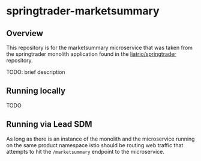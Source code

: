 # springtrader-marketsummary

## Overview

This repository is for the marketsummary microservice that was taken from the 
springtrader monolith application found in the [liatrio/springtrader](https://github.com/liatrio/springtrader)
repository. 

TODO: brief description

## Running locally

TODO

## Running via Lead SDM

As long as there is an instance of the monolith and the microservice running on the same product namespace 
istio should be routing web traffic that attempts to hit the `/marketsummary` endpoint to the microservice.
